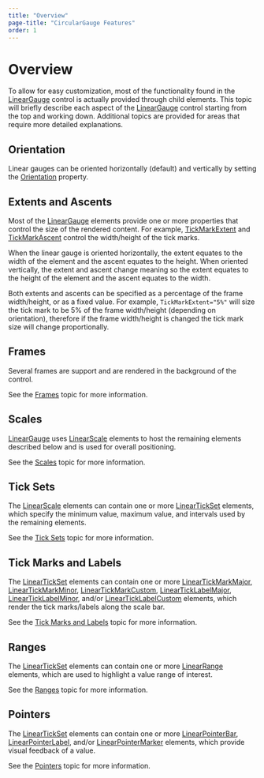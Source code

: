 ```yaml
---
title: "Overview"
page-title: "CircularGauge Features"
order: 1
---
```

# Overview

To allow for easy customization, most of the functionality found in the [LinearGauge](xref:@ActiproUIRoot.Controls.Gauge.LinearGauge) control is actually provided through child elements. This topic will briefly describe each aspect of the [LinearGauge](xref:@ActiproUIRoot.Controls.Gauge.LinearGauge) control starting from the top and working down.  Additional topics are provided for areas that require more detailed explanations.

## Orientation

Linear gauges can be oriented horizontally (default) and vertically by setting the [Orientation](xref:@ActiproUIRoot.Controls.Gauge.LinearGauge.Orientation) property.

## Extents and Ascents

Most of the [LinearGauge](xref:@ActiproUIRoot.Controls.Gauge.LinearGauge) elements provide one or more properties that control the size of the rendered content. For example, [TickMarkExtent](xref:@ActiproUIRoot.Controls.Gauge.Primitives.LinearTickMarkBase.TickMarkExtent) and [TickMarkAscent](xref:@ActiproUIRoot.Controls.Gauge.Primitives.LinearTickMarkBase.TickMarkAscent) control the width/height of the tick marks.

When the linear gauge is oriented horizontally, the extent equates to the width of the element and the ascent equates to the height. When oriented vertically, the extent and ascent change meaning so the extent equates to the height of the element and the ascent equates to the width.

Both extents and ascents can be specified as a percentage of the frame width/height, or as a fixed value. For example, `TickMarkExtent="5%"` will size the tick mark to be 5% of the frame width/height (depending on orientation), therefore if the frame width/height is changed the tick mark size will change proportionally.

## Frames

Several frames are support and are rendered in the background of the control.

See the [Frames](frames.md) topic for more information.

## Scales

[LinearGauge](xref:@ActiproUIRoot.Controls.Gauge.LinearGauge) uses [LinearScale](xref:@ActiproUIRoot.Controls.Gauge.LinearScale) elements to host the remaining elements described below and is used for overall positioning.

See the [Scales](scales.md) topic for more information.

## Tick Sets

The [LinearScale](xref:@ActiproUIRoot.Controls.Gauge.LinearScale) elements can contain one or more [LinearTickSet](xref:@ActiproUIRoot.Controls.Gauge.LinearTickSet) elements, which specify the minimum value, maximum value, and intervals used by the remaining elements.

See the [Tick Sets](tick-sets.md) topic for more information.

## Tick Marks and Labels

The [LinearTickSet](xref:@ActiproUIRoot.Controls.Gauge.LinearTickSet) elements can contain one or more [LinearTickMarkMajor](xref:@ActiproUIRoot.Controls.Gauge.LinearTickMarkMajor), [LinearTickMarkMinor](xref:@ActiproUIRoot.Controls.Gauge.LinearTickMarkMinor), [LinearTickMarkCustom](xref:@ActiproUIRoot.Controls.Gauge.LinearTickMarkCustom), [LinearTickLabelMajor](xref:@ActiproUIRoot.Controls.Gauge.LinearTickLabelMajor), [LinearTickLabelMinor](xref:@ActiproUIRoot.Controls.Gauge.LinearTickLabelMinor), and/or [LinearTickLabelCustom](xref:@ActiproUIRoot.Controls.Gauge.LinearTickLabelCustom) elements, which render the tick marks/labels along the scale bar.

See the [Tick Marks and Labels](tick-marks-and-labels.md) topic for more information.

## Ranges

The [LinearTickSet](xref:@ActiproUIRoot.Controls.Gauge.LinearTickSet) elements can contain one or more [LinearRange](xref:@ActiproUIRoot.Controls.Gauge.LinearRange) elements, which are used to highlight a value range of interest.

See the [Ranges](ranges.md) topic for more information.

## Pointers

The [LinearTickSet](xref:@ActiproUIRoot.Controls.Gauge.LinearTickSet) elements can contain one or more [LinearPointerBar](xref:@ActiproUIRoot.Controls.Gauge.LinearPointerBar), [LinearPointerLabel](xref:@ActiproUIRoot.Controls.Gauge.LinearPointerLabel), and/or [LinearPointerMarker](xref:@ActiproUIRoot.Controls.Gauge.LinearPointerMarker) elements, which provide visual feedback of a value.

See the [Pointers](pointers.md) topic for more information.
